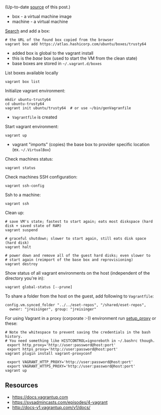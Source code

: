 (Up-to-date [source](https://github.com/jreisinger/blog/blob/master/posts/vagrant.md) of
this post.)

* box - a virtual machine image
* machine - a virtual machine

[Search](https://atlas.hashicorp.com/boxes/search) and add a box:

    # the URL of the found box copied from the browser
    vagrant box add https://atlas.hashicorp.com/ubuntu/boxes/trusty64
 
* added box is global to the vagrant install
* this is the *base* box (used to start the VM from the clean state)
* base boxes are stored in `~/.vagrant.d/boxes`

List boxes available locally

    vagrant box list

Initialize vagrant environment:

    mkdir ubuntu-trusty64
    cd ubuntu-trusty64
    vagrant init ubuntu/trusty64  # or use ~/bin/genVagranfile
    
* `Vagrantfile` is created

Start vagrant environment:

    vagrant up

* vagrant "imports" (copies) the base box to provider specific location (ex. `~/.VirtualBox`)

Check machines status:

    vagrant status
    
Check machines SSH configuration:

    vagrant ssh-config

Ssh to a machine:

    vagrant ssh

Clean up:

    # save VM's state; fastest to start again; eats most diskspace (hard disk + saved state of RAM)
    vagrant suspend

    # graceful shutdown; slower to start again, still eats disk space (hard disk)
    vagrant halt

    # power down and remove all of the guest hard disks; even slower to
    # start again (reimport of the base box and reprovisioning)
    vagrant destroy

Show status of all vagrant environments on the host (independent of the directory you're in):

    vagrant global-status [--prune]

To share a folder from the host on the guest, add following to `Vagrantfile`:

    config.vm.synced_folder "../../eset-repos", "/shared/eset-repos",
      owner: "jreisinger", group: "jreisinger"

For using Vagrant in a proxy (corporate :-)) environment run [setup_proxy](https://github.com/jreisinger/dotfiles/blob/master/bin/setup_proxy) or these:

    # Note the whitespace to prevent saving the credentials in the bash history.
    # You need something like HISTCONTROL=ignoreboth in ~/.bashrc though.
     export http_proxy='http://user:password@host:port'
     export https_proxy='http://user:password@host:port'
    vagrant plugin install vagrant-proxyconf
    
     export VAGRANT_HTTP_PROXY='http://user:password@host:port'
     export VAGRANT_HTTPS_PROXY='http://user:password@host:port'
    vagrant up

Resources
---------

* https://docs.vagrantup.com
* https://sysadmincasts.com/episodes/4-vagrant
* http://docs-v1.vagrantup.com/v1/docs/
